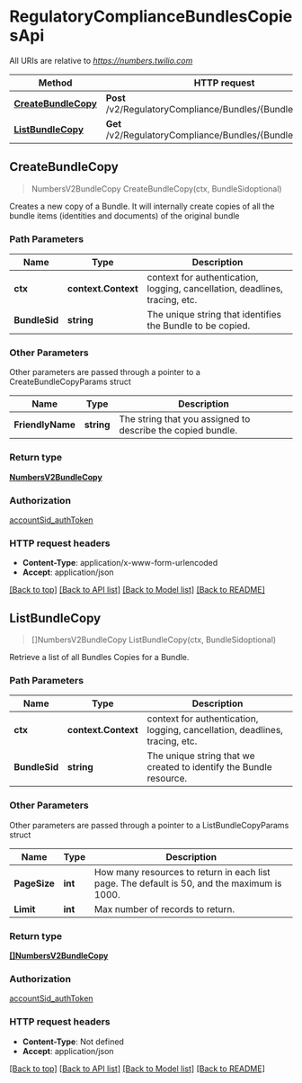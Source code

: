 # RegulatoryComplianceBundlesCopiesApi

All URIs are relative to *https://numbers.twilio.com*

Method | HTTP request | Description
------------- | ------------- | -------------
[**CreateBundleCopy**](RegulatoryComplianceBundlesCopiesApi.md#CreateBundleCopy) | **Post** /v2/RegulatoryCompliance/Bundles/{BundleSid}/Copies | 
[**ListBundleCopy**](RegulatoryComplianceBundlesCopiesApi.md#ListBundleCopy) | **Get** /v2/RegulatoryCompliance/Bundles/{BundleSid}/Copies | 



## CreateBundleCopy

> NumbersV2BundleCopy CreateBundleCopy(ctx, BundleSidoptional)



Creates a new copy of a Bundle. It will internally create copies of all the bundle items (identities and documents) of the original bundle

### Path Parameters


Name | Type | Description
------------- | ------------- | -------------
**ctx** | **context.Context** | context for authentication, logging, cancellation, deadlines, tracing, etc.
**BundleSid** | **string** | The unique string that identifies the Bundle to be copied.

### Other Parameters

Other parameters are passed through a pointer to a CreateBundleCopyParams struct


Name | Type | Description
------------- | ------------- | -------------
**FriendlyName** | **string** | The string that you assigned to describe the copied bundle.

### Return type

[**NumbersV2BundleCopy**](NumbersV2BundleCopy.md)

### Authorization

[accountSid_authToken](../README.md#accountSid_authToken)

### HTTP request headers

- **Content-Type**: application/x-www-form-urlencoded
- **Accept**: application/json

[[Back to top]](#) [[Back to API list]](../README.md#documentation-for-api-endpoints)
[[Back to Model list]](../README.md#documentation-for-models)
[[Back to README]](../README.md)


## ListBundleCopy

> []NumbersV2BundleCopy ListBundleCopy(ctx, BundleSidoptional)



Retrieve a list of all Bundles Copies for a Bundle.

### Path Parameters


Name | Type | Description
------------- | ------------- | -------------
**ctx** | **context.Context** | context for authentication, logging, cancellation, deadlines, tracing, etc.
**BundleSid** | **string** | The unique string that we created to identify the Bundle resource.

### Other Parameters

Other parameters are passed through a pointer to a ListBundleCopyParams struct


Name | Type | Description
------------- | ------------- | -------------
**PageSize** | **int** | How many resources to return in each list page. The default is 50, and the maximum is 1000.
**Limit** | **int** | Max number of records to return.

### Return type

[**[]NumbersV2BundleCopy**](NumbersV2BundleCopy.md)

### Authorization

[accountSid_authToken](../README.md#accountSid_authToken)

### HTTP request headers

- **Content-Type**: Not defined
- **Accept**: application/json

[[Back to top]](#) [[Back to API list]](../README.md#documentation-for-api-endpoints)
[[Back to Model list]](../README.md#documentation-for-models)
[[Back to README]](../README.md)

